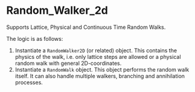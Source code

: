 # Random_Walker_2d
 Supports Lattice, Physical and Continuous Time Random Walks.

 The logic is as follows:
 1. Instantiate a ```RandomWalker2D``` (or related) object. This contains the physics of the walk, i.e. only lattice steps are allowed or a physical random walk with general 2D-coordinates.
 2. Instantiate a ```RandomWalk``` object. This object performs the random walk itself. It can also handle multiple walkers, branching and annihilation processes.
